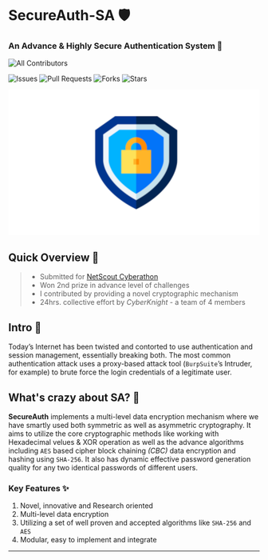 # SecureAuth-SA 🛡️  
  
### An Advance & Highly Secure Authentication System 🔐  
  
<!-- ALL-CONTRIBUTORS-BADGE:START - Do not remove or modify this section -->
![All Contributors](https://img.shields.io/github/contributors/ravi-prakash1907/SecureAuth-SA?style=for-the-badge)
<!-- ALL-CONTRIBUTORS-BADGE:END -->  
  
![Issues](https://img.shields.io/github/issues/ravi-prakash1907/SecureAuth-SA?style=for-the-badge)
![Pull Requests](https://img.shields.io/github/issues-pr/ravi-prakash1907/SecureAuth-SA?style=for-the-badge)
![Forks](https://img.shields.io/github/forks/ravi-prakash1907/SecureAuth-SA?style=for-the-badge)
![Stars](https://img.shields.io/github/stars/ravi-prakash1907/SecureAuth-SA?style=for-the-badge)

![SecureAuth-SA Header](./assets/img/header.png)  

## Quick Overview 💨  
> * Submitted for [NetScout Cyberathon](https://www.starhacks.org/apr2022-netscout-cyberathon)  
> * Won 2nd prize in advance level of challenges  
> * I contributed by providing a novel cryptographic mechanism  
> * 24hrs. collective effort by _CyberKnight_ - a team of 4 members  

## Intro 🧩  
Today’s Internet has been twisted and contorted to use authentication and session management, essentially breaking both. The most common authentication attack uses a proxy-based attack tool (`BurpSuite`’s Intruder, for example) to brute force the login credentials of a legitimate user.  

## What's crazy about SA? 🤯  
**SecureAuth** implements a multi-level data encryption mechanism where we have smartly used both symmetric as well as asymmetric cryptography. It aims to utilize the core cryptographic methods like working with Hexadecimal velues & XOR operation as well as the advance algorithms including `AES` based cipher block chaining _(CBC)_ data encryption and hashing using `SHA-256`. It also has dynamic effective password generation quality for any two identical passwords of different users.  

### Key Features ✨  
1. Novel, innovative and Research oriented  
2. Multi-level data encryption  
3. Utilizing a set of well proven and accepted algorithms like `SHA-256` and `AES`  
4. Modular, easy to implement and integrate

---  

<!--
## Team  
1. [Md. Tauheed](<github / any other link>)  
2. [Ishi Saxena](<github / any other link>)  
3. [Aaqib Shaikh](<github / any other link>)  
4. [Ravi Prakash](https://ravi-prakash1907.gitlab.io/)  
-->

